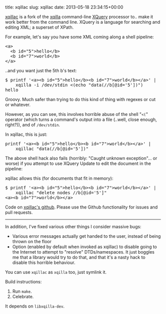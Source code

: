 title: xqillac
slug: xqillac
date: 2013-05-18 23:34:15+00:00

<a href="https://github.com/FauxFaux/xqillac">xqillac</a> is a fork of the <a href="http://xqilla.sourceforge.net/">xqilla</a> command-line <a href="https://en.wikipedia.org/wiki/XQuery">XQuery</a> processor to.. make it work better from the command line.  XQuery is a language for searching and editing XML; a superset of XPath.

For example, let's say you have some XML coming along a shell pipeline:
<pre>
&lt;a&gt;
&nbsp;&nbsp;&lt;b id=&quot;5&quot;&gt;hello&lt;/b&gt;
&nbsp;&nbsp;&lt;b id=&quot;7&quot;&gt;world&lt;/b&gt;
&lt;/a&gt;
</pre>

..and you want just the 5th b's text:
<pre>
$ printf '&lt;a&gt;&lt;b id=&quot;5&quot;&gt;hello&lt;/b&gt;&lt;b id=&quot;7&quot;&gt;world&lt;/b&gt;&lt;/a&gt;' |
&nbsp;&nbsp;&nbsp;&nbsp;xqilla -i /dev/stdin &lt;(echo "data(//b[@id='5'])")
hello
</pre>

Groovy.  Much safer than trying to do this kind of thing with regexes or cut or whatever.

However, as you can see, this involves horrible abuse of the shell "<code>&lt;(</code>" operator (which turns a command's output into a file (..well, close enough, right?)), and of <code>/dev/stdin</code>.

In xqillac, this is just:
<pre>
printf '&lt;a&gt;&lt;b id=&quot;5&quot;&gt;hello&lt;/b&gt;&lt;b id=&quot;7&quot;&gt;world&lt;/b&gt;&lt;/a&gt;' |
&nbsp;&nbsp;&nbsp;&nbsp;xqillac "data(//b[@id='5'])"
</pre>

The above shell hack also fails (horribly: "Caught unknown exception"... or worse) if you attempt to use XQuery Update to edit the document in the pipeline:

xqillac allows this (for documents that fit in memory):
<pre>
$ printf '&lt;a&gt;&lt;b id=&quot;5&quot;&gt;hello&lt;/b&gt;&lt;b id=&quot;7&quot;&gt;world&lt;/b&gt;&lt;/a&gt;' |
&nbsp;&nbsp;&nbsp;&nbsp;xqillac "delete nodes //b[@id='5']"
&lt;a&gt;&lt;b id=&quot;7&quot;&gt;world&lt;/b&gt;&lt;/a&gt;
</pre>

Code on <a href="https://github.com/FauxFaux/xqillac">xqillac's github</a>.  Please use the Github functionality for issues and pull requests.

<!--more-->
<hr />

In addition, I've fixed various other things I consider massive bugs:
<ul>
<li>Various error messages actually get handed to the user, instead of being thrown on the floor</li>
<li>Option (enabled by default when invoked as xqillac) to disable going to the Internet to attempt to "resolve" DTDs/namespaces.  It just boggles me that a library would try to do that, and that it's a nasty hack to disable this horrible behaviour.</li>
</ul>

You can use <code>xqillac</code> as <code>xqilla</code> too, just symlink it.

Build instructions:
<ol>
<li>Run <code>make</code>.</li>
<li>Celebrate.</li>
</ol>

It depends on <code>libxqilla-dev</code>.
